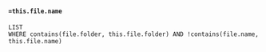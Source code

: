 #### `=this.file.name`
```dataview
LIST
WHERE contains(file.folder, this.file.folder) AND !contains(file.name, this.file.name)
```